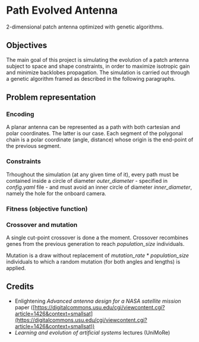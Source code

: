 # Path Evolved Antenna
2-dimensional patch antenna optimized with genetic algorithms.

## Objectives
The main goal of this project is simulating the evolution of a patch antenna subject to space and shape constraints, in order to maximize isotropic gain and minimize backlobes propagation. The simulation is carried out through a genetic algorithm framed as described in the following paragraphs.

## Problem representation

### Encoding
A planar antenna can be represented as a path with both cartesian and polar coordinates. The latter is our case. Each segment of the polygonal chain is a polar coordinate (angle, distance) whose origin is the end-point of the previous segment. 

### Constraints
Trhoughout the simulation (at any given time of it), every path must be contained inside a circle of diameter _outer\_diameter_ - specified in _config.yaml_ file - and must avoid an inner circle of diameter _inner\_diameter_, namely the hole for the onboard camera.

### Fitness (objective function)

### Crossover and mutation
A single cut-point crossover is done a the moment. Crossover recombines genes from the previous generation to reach _population\_size_ individuals.

Mutation is a draw without replacement of _mutation\_rate_ * _population\_size_ individuals to which a random mutation (for both angles and lengths) is applied.

## Credits
 - Enlightening _Advanced antenna design for a NASA satellite mission_ paper ([https://digitalcommons.usu.edu/cgi/viewcontent.cgi?article=1426&context=smallsat](https://digitalcommons.usu.edu/cgi/viewcontent.cgi?article=1426&context=smallsat))
 - _Learning and evolution of artificial systems_ lectures (UniMoRe)
